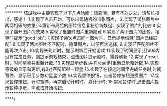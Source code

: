 /*******************************************************************************
      该游戏中主要实现了以下几点功能：请查阅，若有不对之处，请帮忙指出，感谢！
        1.实现了点击开始，可以出现随机的16张图片，
				2.实现了16张图片中两两相等的效果;
				3.重新布局后的图片信息复制给新数组，实现了图片的比较	
				4.实现了翻开图片的效果
				5.实现了重置时图片重新隐藏
				6.实现了两个图片的比较，相等时提示"good job";
				7.实现了两次点击同一图片时，显示提示信息"图片已经匹配"
				8.实现了两次图片不匹配时，隐藏图片，以便再次选择;
				9.实现已匹配图片不能再次点击;
				10.实现未刷新时，提示刷新后开始游戏
				11.实现了时间显示;且60s内没有完成任务，则提示游戏结束，点击图片提示超时，需要刷新
				12.实现了reset时，时间清零并重新计数;
				13.实现显示步数;并在reset时重新显示和计数
				14.实现等级的显示和更新,有2对匹配即得一颗星
				15.实现了在规定时间里完成任务时,时间暂停，显示已用步数和星星个数
				16.实现暂停按钮，点击暂停按钮更换图片;
				17.实现暂停按钮，计时暂停，再次启动计时时，累计计时;
				18.实现暂停时,点击图片提示暂停提示，需点击开始按钮;
***************************************************************************/

